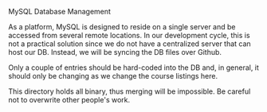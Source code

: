 MySQL Database Management

As a platform, MySQL is designed to reside on a single server and be accessed from several remote locations.
In our development cycle, this is not a practical solution since we do not have a centralized server that can host our DB.
Instead, we will be syncing the DB files over Github.

Only a couple of entries should be hard-coded into the DB and, in general, it should only be changing as we change the course listings here.

This directory holds all binary, thus merging will be impossible. Be careful not to overwrite other people's work.